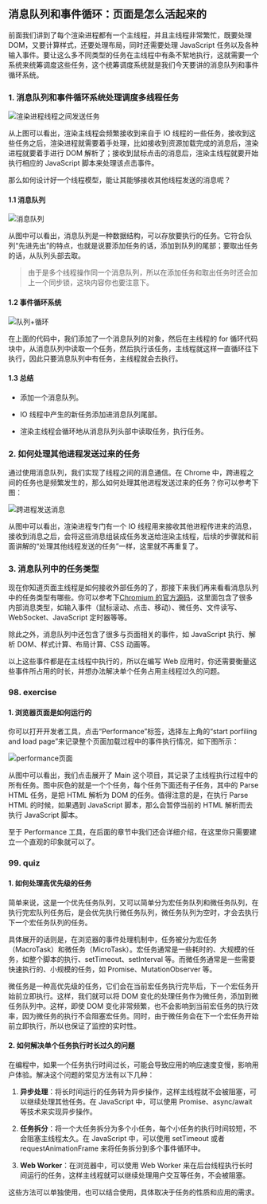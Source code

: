 ## 消息队列和事件循环：页面是怎么活起来的

前面我们讲到了每个渲染进程都有一个主线程，并且主线程非常繁忙，既要处理 DOM，又要计算样式，还要处理布局，同时还需要处理 JavaScript 任务以及各种输入事件。要让这么多不同类型的任务在主线程中有条不絮地执行，这就需要一个系统来统筹调度这些任务，这个统筹调度系统就是我们今天要讲的消息队列和事件循环系统。


### 1. 消息队列和事件循环系统处理调度多线程任务
![渲染进程线程之间发送任务](./img/notify-render-thread.png)

从上图可以看出，渲染主线程会频繁接收到来自于 IO 线程的一些任务，接收到这些任务之后，渲染进程就需要着手处理，比如接收到资源加载完成的消息后，渲染进程就要着手进行 DOM 解析了；接收到鼠标点击的消息后，渲染主线程就要开始执行相应的 JavaScript 脚本来处理该点击事件。

那么如何设计好一个线程模型，能让其能够接收其他线程发送的消息呢？

#### 1.1 消息队列
![消息队列](./img/message-queue.png)

从图中可以看出，消息队列是一种数据结构，可以存放要执行的任务。它符合队列“先进先出”的特点，也就是说要添加任务的话，添加到队列的尾部；要取出任务的话，从队列头部去取。

> 由于是多个线程操作同一个消息队列，所以在添加任务和取出任务时还会加上一个同步锁，这块内容你也要注意下。

#### 1.2 事件循环系统

![队列+循环](./img/queue-loop.png)

在上面的代码中，我们添加了一个消息队列的对象，然后在主线程的 for 循环代码块中，从消息队列中读取一个任务，然后执行该任务，主线程就这样一直循环往下执行，因此只要消息队列中有任务，主线程就会去执行。

#### 1.3 总结
- 添加一个消息队列。

- IO 线程中产生的新任务添加进消息队列尾部。

- 渲染主线程会循环地从消息队列头部中读取任务，执行任务。

### 2. 如何处理其他进程发送过来的任务

通过使用消息队列，我们实现了线程之间的消息通信。在 Chrome 中，跨进程之间的任务也是频繁发生的，那么如何处理其他进程发送过来的任务？你可以参考下图：

![跨进程发送消息](./img/course-send-message.png)

从图中可以看出，渲染进程专门有一个 IO 线程用来接收其他进程传进来的消息，接收到消息之后，会将这些消息组装成任务发送给渲染主线程，后续的步骤就和前面讲解的“处理其他线程发送的任务”一样，这里就不再重复了。

### 3. 消息队列中的任务类型

现在你知道页面主线程是如何接收外部任务的了，那接下来我们再来看看消息队列中的任务类型有哪些。你可以参考下[Chromium 的官方源码](https://cs.chromium.org/chromium/src/third_party/blink/public/platform/task_type.h)，这里面包含了很多内部消息类型，如输入事件（鼠标滚动、点击、移动）、微任务、文件读写、WebSocket、JavaScript 定时器等等。

除此之外，消息队列中还包含了很多与页面相关的事件，如 JavaScript 执行、解析 DOM、样式计算、布局计算、CSS 动画等。

以上这些事件都是在主线程中执行的，所以在编写 Web 应用时，你还需要衡量这些事件所占用的时长，并想办法解决单个任务占用主线程过久的问题。

### 98. exercise
#### 1. 浏览器页面是如何运行的

你可以打开开发者工具，点击“Performance”标签，选择左上角的“start porfiling and load page”来记录整个页面加载过程中的事件执行情况，如下图所示：

![performance页面](./img/performance-page.png)

从图中可以看出，我们点击展开了 Main 这个项目，其记录了主线程执行过程中的所有任务。图中灰色的就是一个个任务，每个任务下面还有子任务，其中的 Parse HTML 任务，是把 HTML 解析为 DOM 的任务。值得注意的是，在执行 Parse HTML 的时候，如果遇到 JavaScript 脚本，那么会暂停当前的 HTML 解析而去执行 JavaScript 脚本。

至于 Performance 工具，在后面的章节中我们还会详细介绍，在这里你只需要建立一个直观的印象就可以了。


### 99. quiz

#### 1. 如何处理高优先级的任务

简单来说，这是一个优先任务队列，又可以简单分为宏任务队列和微任务队列，在执行完宏队列任务后，是会优先执行微任务队列，微任务队列为空时，才会去执行下一个宏任务队列的任务。

具体展开的话则是，在浏览器的事件处理机制中，任务被分为宏任务（MacroTask）和微任务（MicroTask）。宏任务通常是一些耗时的、大规模的任务，如整个脚本的执行、setTimeout、setInterval 等。而微任务通常是一些需要快速执行的、小规模的任务，如 Promise、MutationObserver 等。

微任务是一种高优先级的任务，它们会在当前宏任务执行完毕后，下一个宏任务开始前立即执行。这样，我们就可以将 DOM 变化的处理任务作为微任务，添加到微任务队列中。这样，即使 DOM 变化非常频繁，也不会影响到当前宏任务的执行效率，因为微任务的执行不会阻塞宏任务。同时，由于微任务会在下一个宏任务开始前立即执行，所以也保证了监控的实时性。

#### 2. 如何解决单个任务执行时长过久的问题

在编程中，如果一个任务执行时间过长，可能会导致应用的响应速度变慢，影响用户体验。解决这个问题的常见方法有以下几种：

1. **异步处理**：将长时间运行的任务转为异步操作，这样主线程就不会被阻塞，可以继续处理其他任务。在 JavaScript 中，可以使用 Promise、async/await 等技术来实现异步操作。

2. **任务拆分**：将一个大任务拆分为多个小任务，每个小任务的执行时间较短，不会阻塞主线程太久。在 JavaScript 中，可以使用 setTimeout 或者 requestAnimationFrame 来将任务拆分到多个事件循环中。

3. **Web Worker**：在浏览器中，可以使用 Web Worker 来在后台线程执行长时间运行的任务，这样主线程就可以继续处理用户交互等任务，不会被阻塞。

这些方法可以单独使用，也可以结合使用，具体取决于任务的性质和应用的需求。